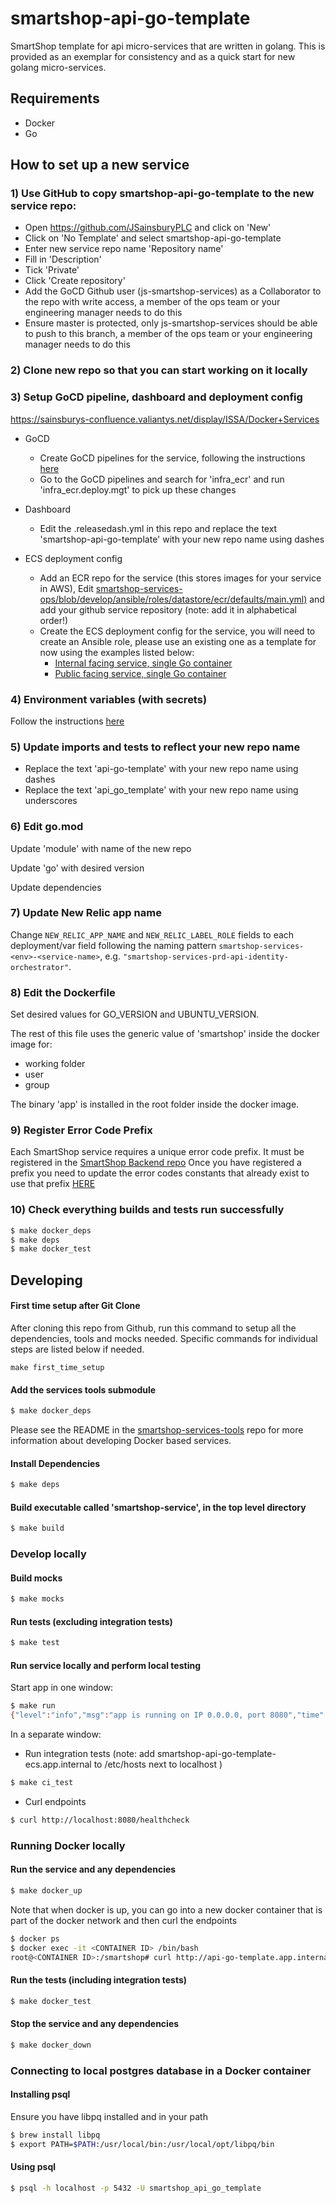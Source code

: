 # smartshop-api-go-template

SmartShop template for api micro-services that are written in golang.
This is provided as an exemplar for consistency and as a quick start for new golang micro-services.

## Requirements

* Docker
* Go

## How to set up a new service

### 1) Use GitHub to copy smartshop-api-go-template to the new service repo:

* Open https://github.com/JSainsburyPLC and click on 'New'
* Click on 'No Template' and select smartshop-api-go-template
* Enter new service repo name 'Repository name'
* Fill in 'Description'
* Tick 'Private'
* Click 'Create repository'
* Add the GoCD Github user (js-smartshop-services) as a Collaborator to the repo with write access, a member of the ops
  team or your engineering manager needs to do this
* Ensure master is protected, only js-smartshop-services should be able to push to this branch, a member of the ops team
  or your engineering manager needs to do this

### 2) Clone new repo so that you can start working on it locally

### 3) Setup GoCD pipeline, dashboard and deployment config

https://sainsburys-confluence.valiantys.net/display/ISSA/Docker+Services

* GoCD
    * Create GoCD pipelines for the service, following the
      instructions [here](https://github.com/JSainsburyPLC/smartshop-services-gocd#adding-a-service)
    * Go to the GoCD pipelines and search for 'infra_ecr' and run 'infra_ecr.deploy.mgt' to pick up these changes

* Dashboard
    * Edit the .releasedash.yml in this repo and replace the text 'smartshop-api-go-template' with your new repo name
      using dashes

* ECS deployment config
    * Add an ECR repo for the service (this stores images for your service in AWS),
      Edit [smartshop-services-ops/blob/develop/ansible/roles/datastore/ecr/defaults/main.yml)](https://github.com/JSainsburyPLC/smartshop-services-ops/blob/develop/ansible/roles/datastore/ecr/defaults/main.yml)
      and add your github service repository (note: add it in alphabetical order!)
    * Create the ECS deployment config for the service, you will need to create an Ansible role, please use an existing
      one as a template for now using the examples listed below:
        * [Internal facing service, single Go container](https://github.com/JSainsburyPLC/smartshop-services-ops/tree/develop/ansible/roles/service/api_issa_datacash_fake_ecs)
        * [Public facing service, single Go container](https://github.com/JSainsburyPLC/smartshop-services-ops/tree/develop/ansible/roles/service/api_smartshop_toolbox_ecs)

### 4) Environment variables (with secrets)

Follow the
instructions [here](https://github.com/JSainsburyPLC/smartshop-services-tools#environment-variables-for-deployment-to-aws)

### 5) Update imports and tests to reflect your new repo name

* Replace the text 'api-go-template' with your new repo name using dashes
* Replace the text 'api_go_template' with your new repo name using underscores

### 6) Edit go.mod

Update 'module' with name of the new repo

Update 'go' with desired version

Update dependencies

### 7) Update New Relic app name

Change `NEW_RELIC_APP_NAME` and `NEW_RELIC_LABEL_ROLE` fields to each deployment/var field following the naming
pattern `smartshop-services-<env>-<service-name>`, e.g. `"smartshop-services-prd-api-identity-orchestrator"`.

### 8) Edit the Dockerfile

Set desired values for GO_VERSION and UBUNTU_VERSION.

The rest of this file uses the generic value of 'smartshop' inside the docker image for:

- working folder
- user
- group

The binary 'app' is installed in the root folder inside the docker image.

### 9) Register Error Code Prefix

Each SmartShop service requires a unique error code prefix. It must be registered in
the [SmartShop Backend repo](https://github.com/JSainsburyPLC/smartshop-backend)
Once you have registered a prefix you need to update the error codes constants that already exist to use that
prefix [HERE](errors/errors.go)

### 10) Check everything builds and tests run successfully

```BASH
$ make docker_deps
$ make deps
$ make docker_test
```

## Developing

#### First time setup after Git Clone

After cloning this repo from Github, run this command to setup all the dependencies, tools and mocks needed. Specific
commands for individual steps are listed below if needed.

```shell
make first_time_setup
```

#### Add the services tools submodule

```BASH
$ make docker_deps
```

Please see the README in the
[smartshop-services-tools](https://github.com/JSainsburyPLC/smartshop-services-tools/)
repo for more information about developing Docker based services.

#### Install Dependencies

```BASH
$ make deps
```

#### Build executable called 'smartshop-service', in the top level directory

```BASH
$ make build
```

### Develop locally

#### Build mocks

```BASH
$ make mocks
```

#### Run tests (excluding integration tests)

```BASH
$ make test
```

#### Run service locally and perform local testing

Start app in one window:

```BASH
$ make run
{"level":"info","msg":"app is running on IP 0.0.0.0, port 8080","time":"2020-02-19T14:02:38Z"}
```

In a separate window:

- Run integration tests (note: add smartshop-api-go-template-ecs.app.internal to /etc/hosts next to localhost )

```BASH
$ make ci_test
```

- Curl endpoints

```BASH
$ curl http://localhost:8080/healthcheck
```

### Running Docker locally

#### Run the service and any dependencies

```BASH
$ make docker_up
```

Note that when docker is up, you can go into a new docker container that is part of the docker network and then curl the
endpoints

```BASH
$ docker ps
$ docker exec -it <CONTAINER ID> /bin/bash
root@<CONTAINER ID>:/smartshop# curl http://api-go-template.app.internal:8080/healthcheck
```

#### Run the tests (including integration tests)

```BASH
$ make docker_test
```

#### Stop the service and any dependencies

```BASH
$ make docker_down
```

### Connecting to local postgres database in a Docker container

#### Installing psql

Ensure you have libpq installed and in your path

```BASH
$ brew install libpq
$ export PATH=$PATH:/usr/local/bin:/usr/local/opt/libpq/bin
```

#### Using psql

```BASH
$ psql -h localhost -p 5432 -U smartshop_api_go_template
```
